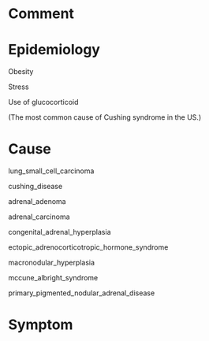 # Comment

# Epidemiology

Obesity

Stress

Use of glucocorticoid

(The most common cause of Cushing syndrome in the US.)

# Cause

lung_small_cell_carcinoma

cushing_disease

adrenal_adenoma

adrenal_carcinoma

congenital_adrenal_hyperplasia

ectopic_adrenocorticotropic_hormone_syndrome

macronodular_hyperplasia

mccune_albright_syndrome

primary_pigmented_nodular_adrenal_disease

# Symptom

High blood cortisol

(100mcg/24hr.)

High urine cortisol

Hyperglycemia

High blood aldosterone

Weight gain

Abdominal obesity

Face that is round

Shoulder hump

Hirsutism

Acne

Amenorrhea

Erectile dysfunction

Infertility

Immunodeficiency

Osteoperosis

Short

(In children.)

Stretch mark

Poor wound healing

Bruising easily

High blood insulin

Low blood insulin

High blood LDL

High blood cholesterol

Xanthelasma

Arcus senilis

Tendon xanthoma

Atherosclerosis

# Sign

# Diagnostic

# Treatment and Management
